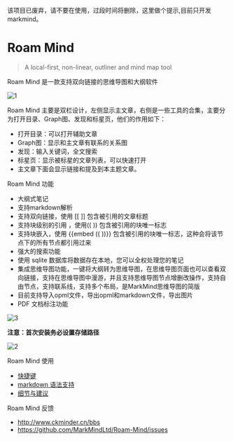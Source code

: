 该项目已废弃，请不要在使用，过段时间将删除，这里做个提示,目前只开发markmind。


# Roam Mind

> A local-first, non-linear, outliner and mind map tool

Roam Mind 是一款支持双向链接的思维导图和大纲软件

![1](https://user-images.githubusercontent.com/18719494/117800219-7d72c480-b285-11eb-8b9e-32b94a729c22.png)


Roam Mind 主要是双栏设计，左侧显示主文章，右侧是一些工具的合集，主要分为打开目录、Graph图、发现和标星页，他们的作用如下：

- 打开目录：可以打开辅助文章
- Graph图：显示和主文章有联系的关系图
- 发现：输入关键词，全文搜索
- 标星页：显示被标星的文章列表，可以快速打开
- 主文章下面会显示链接和提及到本主题文章。

Roam Mind 功能

- 大纲式笔记
- 支持markdown解析
- 支持双向链接，使用 [[   ]] 包含被引用的文章标题
- 支持块级别的引用 ，使用((  )) 包含被引用的块唯一标志
- 支持块嵌入，使用 {{embed ((  ))}} 包含被引用的块唯一标志，这种会将该节点下的所有节点都引用过来
- 强大的搜索功能
- 使用 sqlite 数据库将数据存在本地，您可以全权处理您的笔记
- 集成思维导图功能，一键将大纲转为思维导图，在思维导图页面也可以查看双向链接，支持在思维导图中漫游，并且支持思维导图节点增删改操作，支持自由节点，支持联系线，支持多个布局，是MarkMind思维导图的简版
- 目前支持导入opml文件，导出opml和markdown文件，导出图片
- PDF 文档标注功能

![3](https://user-images.githubusercontent.com/18719494/119229212-71221d80-bb49-11eb-842a-bc2888114692.png)

**注意：首次安装务必设置存储路径**

![2](https://user-images.githubusercontent.com/18719494/117800394-adba6300-b285-11eb-9480-78f2d58700b4.png)

Roam Mind 使用
- [快捷键](https://github.com/MarkMindLtd/Roam-Mind/blob/main/%E5%BF%AB%E6%8D%B7%E9%94%AE.md) 
- [markdown 语法支持](https://github.com/MarkMindLtd/Roam-Mind/blob/main/markdown%20%E8%AF%AD%E6%B3%95.md) 
- [细节与建议](https://github.com/MarkMindLtd/Roam-Mind/blob/main/%E7%BB%86%E8%8A%82%E4%B8%8E%E5%BB%BA%E8%AE%AE.md) 

Roam Mind 反馈

- http://www.ckminder.cn/bbs
- https://github.com/MarkMindLtd/Roam-Mind/issues


